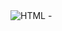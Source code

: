  <img src="https://cdn.pixabay.com/photo/2017/08/05/11/16/logo-2582748_1280.png" alt="HTML">
- 

<!---
Vaibhavam_Mishra/Vaibhavam_Mishra is a ✨ special ✨ repository because its `README.md` (this file) appears on your GitHub profile.
You can click the Preview link to take a look at your changes.
--->
